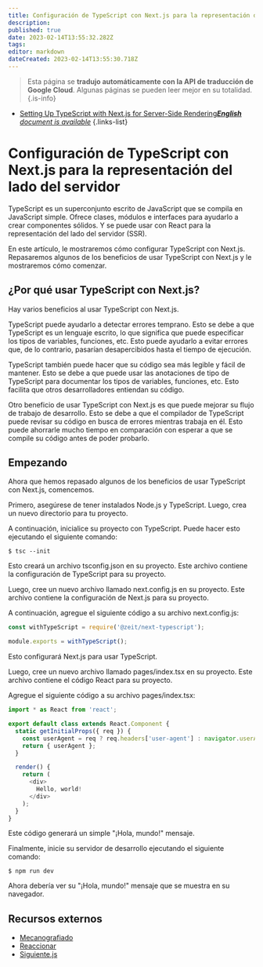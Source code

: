 ```yaml
---
title: Configuración de TypeScript con Next.js para la representación del lado del servidor
description: 
published: true
date: 2023-02-14T13:55:32.282Z
tags: 
editor: markdown
dateCreated: 2023-02-14T13:55:30.718Z
---
```


> Esta página se **tradujo automáticamente con la API de traducción de Google Cloud**.
Algunas páginas se pueden leer mejor en su totalidad.{.is-info}



- [Setting Up TypeScript with Next.js for Server-Side Rendering***English** document is available*](/en/Knowledge-base/TypeScript/setting-up-typescript-with-next-js-for-server-side-rendering)
{.links-list}


# Configuración de TypeScript con Next.js para la representación del lado del servidor

TypeScript es un superconjunto escrito de JavaScript que se compila en JavaScript simple. Ofrece clases, módulos e interfaces para ayudarlo a crear componentes sólidos. Y se puede usar con React para la representación del lado del servidor (SSR).

En este artículo, le mostraremos cómo configurar TypeScript con Next.js. Repasaremos algunos de los beneficios de usar TypeScript con Next.js y le mostraremos cómo comenzar.

## ¿Por qué usar TypeScript con Next.js?

Hay varios beneficios al usar TypeScript con Next.js.

TypeScript puede ayudarlo a detectar errores temprano. Esto se debe a que TypeScript es un lenguaje escrito, lo que significa que puede especificar los tipos de variables, funciones, etc. Esto puede ayudarlo a evitar errores que, de lo contrario, pasarían desapercibidos hasta el tiempo de ejecución.

TypeScript también puede hacer que su código sea más legible y fácil de mantener. Esto se debe a que puede usar las anotaciones de tipo de TypeScript para documentar los tipos de variables, funciones, etc. Esto facilita que otros desarrolladores entiendan su código.

Otro beneficio de usar TypeScript con Next.js es que puede mejorar su flujo de trabajo de desarrollo. Esto se debe a que el compilador de TypeScript puede revisar su código en busca de errores mientras trabaja en él. Esto puede ahorrarle mucho tiempo en comparación con esperar a que se compile su código antes de poder probarlo.

## Empezando

Ahora que hemos repasado algunos de los beneficios de usar TypeScript con Next.js, comencemos.

Primero, asegúrese de tener instalados Node.js y TypeScript. Luego, crea un nuevo directorio para tu proyecto.

A continuación, inicialice su proyecto con TypeScript. Puede hacer esto ejecutando el siguiente comando:

```
$ tsc --init
```

Esto creará un archivo tsconfig.json en su proyecto. Este archivo contiene la configuración de TypeScript para su proyecto.

Luego, cree un nuevo archivo llamado next.config.js en su proyecto. Este archivo contiene la configuración de Next.js para su proyecto.

A continuación, agregue el siguiente código a su archivo next.config.js:

```js
const withTypeScript = require('@zeit/next-typescript');

module.exports = withTypeScript();
```

Esto configurará Next.js para usar TypeScript.

Luego, cree un nuevo archivo llamado pages/index.tsx en su proyecto. Este archivo contiene el código React para su proyecto.

Agregue el siguiente código a su archivo pages/index.tsx:

```js
import * as React from 'react';

export default class extends React.Component {
  static getInitialProps({ req }) {
    const userAgent = req ? req.headers['user-agent'] : navigator.userAgent;
    return { userAgent };
  }

  render() {
    return (
      <div>
        Hello, world!
      </div>
    );
  }
}
```

Este código generará un simple "¡Hola, mundo!" mensaje.

Finalmente, inicie su servidor de desarrollo ejecutando el siguiente comando:

```
$ npm run dev
```

Ahora debería ver su "¡Hola, mundo!" mensaje que se muestra en su navegador.

## Recursos externos

- [Mecanografiado](https://www.typescriptlang.org/)
- [Reaccionar](https://reactjs.org/)
- [Siguiente.js](https://nextjs.org/)